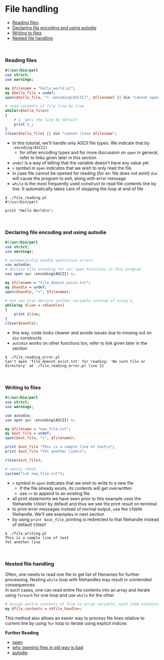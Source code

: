 # <a name="file-handling"></a>File handling

* [Reading files](#reading-files)
* [Declaring file encoding and using autodie](#declaring-file-encoding-and-using-autodie)
* [Writing to files](#writing-to-files)
* [Nested file handling](#nested-file-handling)


<br>

### <a name="reading-files"></a>Reading files

```perl
#!/usr/bin/perl
use strict;
use warnings;

my $filename = "hello_world.pl";
my $hello_file = undef;
open($hello_file, "< :encoding(ASCII)", $filename) || die "cannot open $filename for reading";

# read contents of file line by line
while(<$hello_file>)
{
    # $_ gets the line by default
    print $_;
}
close($hello_file) || die "cannot close $filename";
```

* In this tutorial, we'll handle only ASCII file types. We indicate that by `:encoding(ASCII)`
    * for other encoding types and for more discussion on `open` in general, refer to links given later in this section
* `undef` is a way of telling that the variable doesn't have any value yet
* `<` symbol in `open` indicates that we wish to only read the file
* in case file cannot be opened for reading (for ex: file does not exist) `die` will cause the program to exit, along with error message
* `while` is the most frequently used construct to read file contents line by line. It automatically takes care of stopping the loop at end of file

```
$ ./file_reading.pl
#!/usr/bin/perl

print "Hello World\n";
```

<br>

### <a name="declaring-file-encoding-and-using-autodie"></a>Declaring file encoding and using autodie

```perl
#!/usr/bin/perl
use strict;
use warnings;

# automatically handle open/close errors
use autodie;
# declare file encoding for all open functions in this program
use open qw< :encoding(ASCII) >;

my $filename = "file_doesnt_exist.txt";
my $handle = undef;
open($handle, "<", $filename);

# one can also declare another variable instead of using $_
while(my $line = <$handle>)
{
    print $line;
}
close($handle);
```

* this way, code looks cleaner and avoids issues due to missing out on `die` constructs
* `autodie` works on other functions too, refer to link given later in the section

```
$ ./file_reading_error.pl
Can't open 'file_doesnt_exist.txt' for reading: 'No such file or directory' at ./file_reading_error.pl line 12
```

<br>

### <a name="writing-to-files"></a>Writing to files

```perl
#!/usr/bin/perl
use strict;
use warnings;

use autodie;
use open qw< :encoding(ASCII) >;

my $filename = "new_file.txt";
my $out_file = undef;
open($out_file, ">", $filename);

print $out_file "This is a sample line of text\n";
print $out_file "Yet another line\n";

close($out_file);

# sanity check
system("cat new_file.txt");
```

* `>` symbol in `open` indicates that we wish to write to a new file
    * if the file already exists, its contents will get overwritten
    * use `>>` to append to an existing file
* all print statements we have seen prior to this example uses the filehandle `STDOUT` by default and thus we see the print result on terminal
* to print error messages instead of normal output, use the `STDERR` filehandle. We'll see examples in next section
* by using `print $out_file`, printing is redirected to that filehandle instead of default `STDOUT`

```
$ ./file_writing.pl
This is a sample line of text
Yet another line
```

<br>

### <a name="nested-file-handling"></a>Nested file handling

Often, one needs to read one file to get list of filenames for further processing. Nesting `while` loop with filehandles may result in unintended consequences  
In such cases, one can read entire file contents into an array and iterate using `foreach` for one loop and use `while` for the other

```perl
# assign entire contents of file to array variable, each item contains single line from file
my @file_contents = <$file_handle>;
```

This method also allows an easier way to process file lines relative to current line by using `for` loop to iterate using explicit indices

**Further Reading**

* [open](http://perldoc.perl.org/perlopentut.html)
* [why opening files in old way is bad](http://perlmaven.com/open-files-in-the-old-way)
* [autodie](http://perldoc.perl.org/autodie.html)

